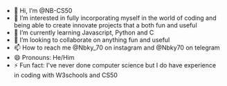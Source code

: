 - 👋 Hi, I’m @NB-CS50
- 👀 I’m interested in fully incorporating myself in the world of coding and being able to create innovate projects that a both fun and useful
- 🌱 I’m currently learning Javascript, Python and C
- 💞️ I’m looking to collaborate on anything fun and useful 
- 📫 How to reach me @Nbky_70 on instagram and @Nbky70 on telegram
- 😄 Pronouns: He/Him
- ⚡ Fun fact: I've never done computer science but I do have experience in coding with W3schools and CS50 

<!---
NB-CS50/NB-CS50 is a ✨ special ✨ repository because its `README.md` (this file) appears on your GitHub profile.
You can click the Preview link to take a look at your changes.
--->
